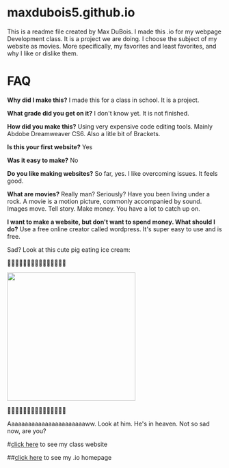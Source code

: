 # maxdubois5.github.io
This is a readme file created by Max DuBois. I made this .io for my webpage Development class. It is a project we are doing. I choose the subject of my website as movies. More specifically, my favorites and least favorites, and why I like or dislike them.
# FAQ


**Why did I make this?**
I made this for a class in school. It is a project.


**What grade did you get on it?**
I don't know yet. It is not finished.


**How did you make this?**
Using very expensive code editing tools. Mainly Abdobe Dreamweaver CS6. Also a litle bit of Brackets.

**Is this your first website?**
Yes

**Was it easy to make?**
No

**Do you like making websites?**
So far, yes. I like overcoming issues. It feels good.

**What are movies?**
Really man? Seriously? Have you been living under a rock. A movie is a motion picture, commonly accompanied by sound. Images move. Tell story. Make money. You have a lot to catch up on. 

**I want to make a website, but don't want to spend money. What should I do?**
Use a free online creator called wordpress. It's super easy to use and is free.




Sad? Look at this cute pig eating ice cream: 

:pig::pig::pig::pig::pig::pig::pig::pig::pig::pig::pig::pig::pig::pig::pig:

<img src="http://cdn1.theodysseyonline.com/files/2015/10/21/635809863847228969126235165_1200.jpg" width="300">

:pig::pig::pig::pig::pig::pig::pig::pig::pig::pig::pig::pig::pig::pig::pig:

Aaaaaaaaaaaaaaaaaaaaaaaww. Look at him. He's in heaven. Not so sad now, are you?

#[click here](http://maxdubois5.github.io/wpd/PersonalWebsite) to see my class website


##[click here](http://maxdubois5.github.io) to see my .io homepage




